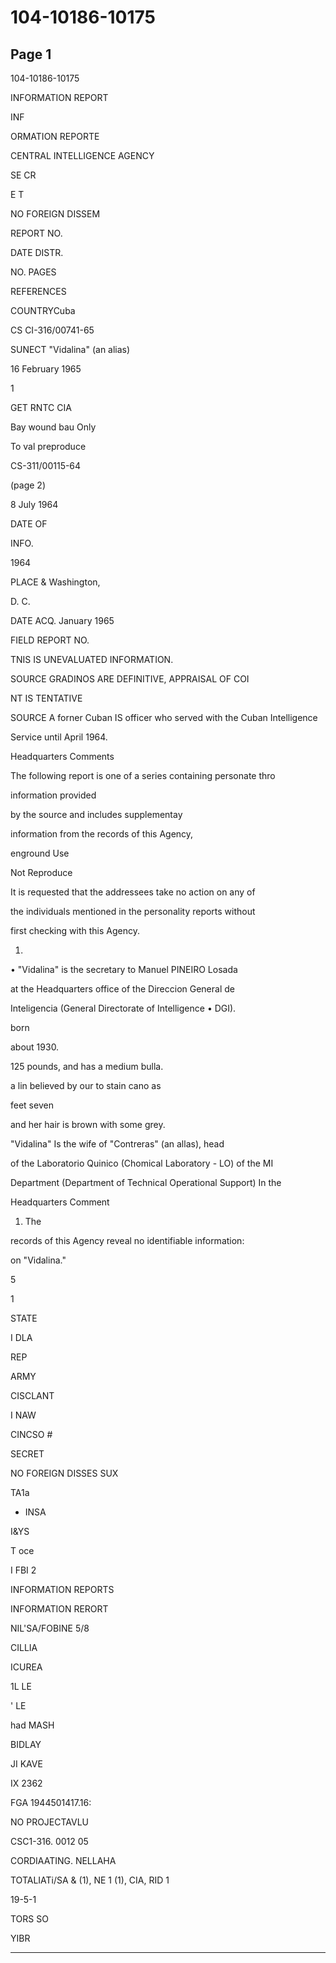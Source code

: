 # 104-10186-10175

## Page 1

104-10186-10175

INFORMATION REPORT

INF

ORMATION REPORTE

CENTRAL INTELLIGENCE AGENCY

SE CR

E T

NO FOREIGN DISSEM

REPORT NO.

DATE DISTR.

NO. PAGES

REFERENCES

COUNTRYCuba

CS CI-316/00741-65

SUNECT "Vidalina" (an alias)

16 February 1965

1

GET RNTC CIA

Bay wound bau Only

To val preproduce

CS-311/00115-64

(page 2)

8 July 1964

DATE OF

INFO.

1964

PLACE & Washington,

D. C.

DATE ACQ. January 1965

FIELD REPORT NO.

TNIS IS UNEVALUATED INFORMATION.

SOURCE GRADINOS ARE DEFINITIVE, APPRAISAL OF COI

NT IS TENTATIVE

SOURCE A forner Cuban IS officer who served with the Cuban Intelligence

Service until April 1964.

Headquarters Comments

The following report is one of a series containing personate thro

information provided

by the source and includes supplementay

information from the records of this Agency,

enground Use

Not Reproduce

It is requested that the addressees take no action on any of

the individuals mentioned in the personality reports without

first checking with this Agency.

1.

• "Vidalina" is the secretary to Manuel PINEIRO Losada

at the Headquarters office of the Direccion General de

Inteligencia (General Directorate of Intelligence • DGI).

born

about 1930.

125 pounds, and has a medium bulla.

a lin believed by our to stain cano as

feet seven

and her hair is brown with some grey.

"Vidalina" Is the wife of "Contreras" (an allas), head

of the Laboratorio Quinico (Chomical Laboratory - LO) of the MI

Department (Department of Technical Operational Support) In the

Headquarters Comment

1. The

records of this Agency reveal no identifiable information:

on "Vidalina."

5

1

STATE

I DLA

REP

ARMY

CISCLANT

I NAW

CINCSO #

SECRET

NO FOREIGN DISSES SUX

TA1a

- INSA

I&YS

T oce

I FBI 2

INFORMATION REPORTS

INFORMATION RERORT

NIL'SA/FOBINE 5/8

CILLIA

ICUREA

1L LE

' LE

had MASH

BIDLAY

JI KAVE

IX 2362

FGA 1944501417.16:

NO PROJECTAVLU

CSC1-316. 0012 05

CORDIAATING. NELLAHA

TOTALIATi/SA & (1), NE 1 (1), CIA, RID 1

19-5-1

TORS SO

YIBR

---


